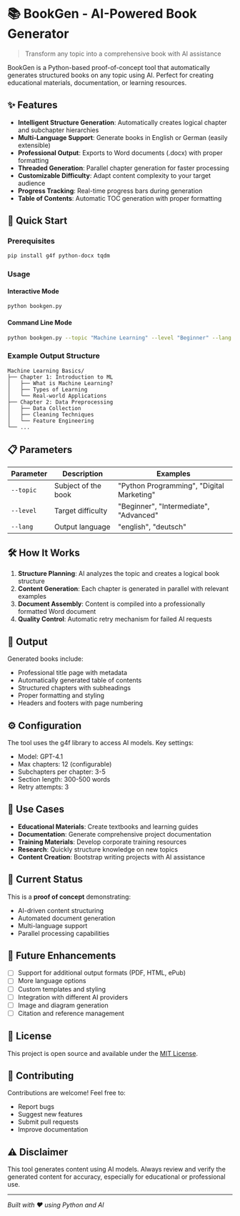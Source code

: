 # 📚 BookGen - AI-Powered Book Generator

> Transform any topic into a comprehensive book with AI assistance

BookGen is a Python-based proof-of-concept tool that automatically generates structured books on any topic using AI. Perfect for creating educational materials, documentation, or learning resources.

## ✨ Features

- **Intelligent Structure Generation**: Automatically creates logical chapter and subchapter hierarchies
- **Multi-Language Support**: Generate books in English or German (easily extensible)
- **Professional Output**: Exports to Word documents (.docx) with proper formatting
- **Threaded Generation**: Parallel chapter generation for faster processing
- **Customizable Difficulty**: Adapt content complexity to your target audience
- **Progress Tracking**: Real-time progress bars during generation
- **Table of Contents**: Automatic TOC generation with proper formatting

## 🚀 Quick Start

### Prerequisites

```bash
pip install g4f python-docx tqdm
```

### Usage

#### Interactive Mode
```bash
python bookgen.py
```

#### Command Line Mode
```bash
python bookgen.py --topic "Machine Learning" --level "Beginner" --lang "english"
```

### Example Output Structure

```
Machine Learning Basics/
├── Chapter 1: Introduction to ML
│   ├── What is Machine Learning?
│   ├── Types of Learning
│   └── Real-world Applications
├── Chapter 2: Data Preprocessing
│   ├── Data Collection
│   ├── Cleaning Techniques
│   └── Feature Engineering
└── ...
```

## 📋 Parameters

| Parameter | Description | Examples |
|-----------|-------------|----------|
| `--topic` | Subject of the book | "Python Programming", "Digital Marketing" |
| `--level` | Target difficulty | "Beginner", "Intermediate", "Advanced" |
| `--lang` | Output language | "english", "deutsch" |

## 🛠️ How It Works

1. **Structure Planning**: AI analyzes the topic and creates a logical book structure
2. **Content Generation**: Each chapter is generated in parallel with relevant examples
3. **Document Assembly**: Content is compiled into a professionally formatted Word document
4. **Quality Control**: Automatic retry mechanism for failed AI requests

## 📁 Output

Generated books include:
- Professional title page with metadata
- Automatically generated table of contents
- Structured chapters with subheadings
- Proper formatting and styling
- Headers and footers with page numbering

## ⚙️ Configuration

The tool uses the g4f library to access AI models. Key settings:
- Model: GPT-4.1
- Max chapters: 12 (configurable)
- Subchapters per chapter: 3-5
- Section length: 300-500 words
- Retry attempts: 3

## 🎯 Use Cases

- **Educational Materials**: Create textbooks and learning guides
- **Documentation**: Generate comprehensive project documentation
- **Training Materials**: Develop corporate training resources
- **Research**: Quickly structure knowledge on new topics
- **Content Creation**: Bootstrap writing projects with AI assistance

## 🚧 Current Status

This is a **proof of concept** demonstrating:
- AI-driven content structuring
- Automated document generation
- Multi-language support
- Parallel processing capabilities

## 🔮 Future Enhancements

- [ ] Support for additional output formats (PDF, HTML, ePub)
- [ ] More language options
- [ ] Custom templates and styling
- [ ] Integration with different AI providers
- [ ] Image and diagram generation
- [ ] Citation and reference management

## 📝 License

This project is open source and available under the [MIT License](LICENSE).

## 🤝 Contributing

Contributions are welcome! Feel free to:
- Report bugs
- Suggest new features
- Submit pull requests
- Improve documentation

## ⚠️ Disclaimer

This tool generates content using AI models. Always review and verify the generated content for accuracy, especially for educational or professional use.

---

*Built with ❤️ using Python and AI*

